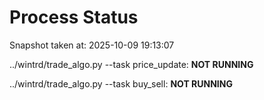 # Process Status

Snapshot taken at: 2025-10-09 19:13:07

../wintrd/trade_algo.py --task price_update: **NOT RUNNING**

../wintrd/trade_algo.py --task buy_sell: **NOT RUNNING**

